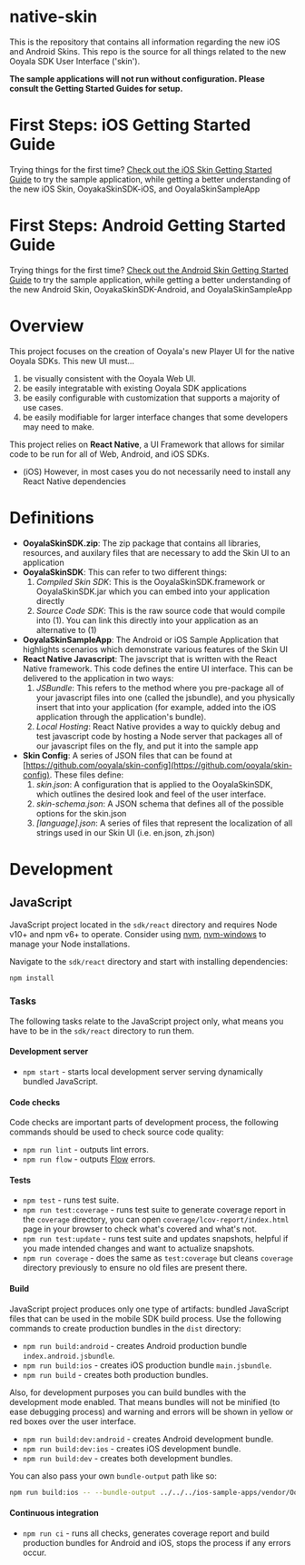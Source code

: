# native-skin

This is the repository that contains all information regarding the new iOS and Android Skins. This repo is the source for all things related to the new Ooyala SDK User Interface ('skin').  

**The sample applications will not run without configuration. Please consult the Getting Started Guides for setup.**

# First Steps: iOS Getting Started Guide

Trying things for the first time? [Check out the iOS Skin Getting Started Guide](dev_docs/README-ios.md) to try the sample application, while getting a better understanding of the new iOS Skin, OoyakaSkinSDK-iOS, and OoyalaSkinSampleApp

# First Steps: Android Getting Started Guide

Trying things for the first time? [Check out the Android Skin Getting Started Guide](dev_docs/README-android.md) to try the sample application, while getting a better understanding of the new Android Skin, OoyakaSkinSDK-Android, and OoyalaSkinSampleApp



# Overview

This project focuses on the creation of Ooyala's new Player UI for the native Ooyala SDKs. This new UI must...

1. be visually consistent with the Ooyala Web UI.  
2. be easily integratable with existing Ooyala SDK applications
3. be easily configurable with customization that supports a majority of use cases.
4. be easily modifiable for larger interface changes that some developers may need to make.

This project relies on __React Native__, a UI Framework that allows for similar code to be run for all of Web, Android, and iOS SDKs.

- (iOS) However, in most cases you do not necessarily need to install any React Native dependencies

# Definitions

- **OoyalaSkinSDK.zip**: The zip package that contains all libraries, resources, and auxilary files that are necessary to add the Skin UI to an application
- **OoyalaSkinSDK**: This can refer to two different things:
    1. *Compiled Skin SDK*: This is the OoyalaSkinSDK.framework or OoyalaSkinSDK.jar which you can embed into your application directly
    2. *Source Code SDK*: This is the raw source code that would compile into (1).  You can link this directly into your application as an alternative to (1)
- **OoyalaSkinSampleApp**: The Android or iOS Sample Application that highlights scenarios which demonstrate various features of the Skin UI
- **React Native Javascript**: The javscript that is written with the React Native framework. This code defines the entire UI interface.  This can be delivered to the application in two ways:
    1. *JSBundle*: This refers to the method where you pre-package all of your javascript files into one (called the jsbundle), and you physically insert that into your application (for example, added into the iOS application through the application's bundle).
    2. *Local Hosting*: React Native provides a way to quickly debug and test javascript code by hosting a Node server that packages all of our javascript files on the fly, and put it into the sample app
- **Skin Config**: A series of JSON files that can be found at [https://github.com/ooyala/skin-config](https://github.com/ooyala/skin-config). These files define:
    1. *skin.json*: A configuration that is applied to the OoyalaSkinSDK, which outlines the desired look and feel of the user interface.
    2. *skin-schema.json*: A JSON schema that defines all of the possible options for the skin.json
    3. *[language].json*: A series of files that represent the localization of all strings used in our Skin UI (i.e. en.json, zh.json)

# Development

## JavaScript

JavaScript project located in the `sdk/react` directory and requires Node v10+ and npm v6+ to operate. Consider using
[nvm](https://github.com/creationix/nvm), [nvm-windows](https://github.com/coreybutler/nvm-windows) to manage your Node
installations.

Navigate to the `sdk/react` directory and start with installing dependencies:

```sh
npm install
```

### Tasks

The following tasks relate to the JavaScript project only, what means you have to be in the `sdk/react` directory to run
them.

#### Development server

* `npm start` - starts local development server serving dynamically bundled JavaScript.

#### Code checks

Code checks are important parts of development process, the following commands should be used to check source code
quality:

* `npm run lint` - outputs lint errors.
* `npm run flow` - outputs [Flow](https://flow.org/) errors.

#### Tests

* `npm test` - runs test suite.
* `npm run test:coverage` - runs test suite to generate coverage report in the `coverage` directory, you can open
`coverage/lcov-report/index.html` page in your browser to check what's covered and what's not.
* `npm run test:update` - runs test suite and updates snapshots, helpful if you made intended changes and want to
actualize snapshots.
* `npm run coverage` - does the same as `test:coverage` but cleans `coverage` directory previously to ensure no old
files are present there.

#### Build

JavaScript project produces only one type of artifacts: bundled JavaScript files that can be used in the mobile SDK
build process. Use the following commands to create production bundles in the `dist` directory:

* `npm run build:android` - creates Android production bundle `index.android.jsbundle`.
* `npm run build:ios` - creates iOS production bundle `main.jsbundle`.
* `npm run build` - creates both production bundles.

Also, for development purposes you can build bundles with the development mode enabled. That means bundles will not be
minified (to ease debugging process) and warning and errors will be shown in yellow or red boxes over the user
interface.

* `npm run build:dev:android` - creates Android development bundle.
* `npm run build:dev:ios` - creates iOS development bundle.
* `npm run build:dev` - creates both development bundles.

You can also pass your own `bundle-output` path like so:

```sh
npm run build:ios -- --bundle-output ../../../ios-sample-apps/vendor/Ooyala/OoyalaSkinSDK-iOS/main.jsbundle
```

#### Continuous integration

* `npm run ci` - runs all checks, generates coverage report and build production bundles for Android and iOS, stops the
process if any errors occur.
